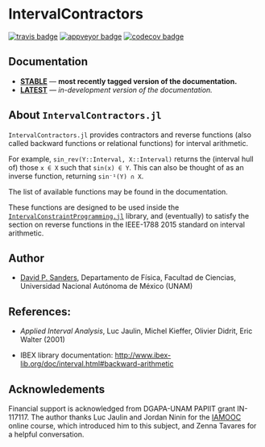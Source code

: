 # IntervalContractors

[![travis badge][travis_badge]][travis_url]
[![appveyor badge][appveyor_badge]][appveyor_url]
[![codecov badge][codecov_badge]][codecov_url]

## Documentation

- [**STABLE**][documenter_stable] &mdash; **most recently tagged version of the documentation.**
- [**LATEST**][documenter_latest] &mdash; *in-development version of the documentation.*

[travis_badge]: https://travis-ci.org/dpsanders/IntervalContractors.jl.svg?branch=master
[travis_url]: https://travis-ci.org/dpsanders/IntervalContractors.jl

[appveyor_badge]: https://ci.appveyor.com/api/projects/status/github/dpsanders/IntervalContractors.jl?svg=true&branch=master
[appveyor_url]: https://ci.appveyor.com/project/dpsanders/intervalcontractors-jl

[codecov_badge]: http://codecov.io/github/dpsanders/IntervalContractors.jl/coverage.svg?branch=master
[codecov_url]: http://codecov.io/github/dpsanders/IntervalContractors.jl?branch=master

[documenter_stable]: https://dpsanders.github.io/IntervalContractors.jl/stable
[documenter_latest]: https://dpsanders.github.io/IntervalContractors.jl/latest

## About `IntervalContractors.jl`

`IntervalContractors.jl` provides contractors and reverse functions (also called backward functions or relational functions) for interval arithmetic.

For example, `sin_rev(Y::Interval, X::Interval)` returns the (interval hull of) those `x ∈ X` such that `sin(x) ∈ Y`. This can also be thought of as an inverse function, returning `sin⁻¹(Y) ∩ X`.

The list of available functions may be found in the documentation.

These functions are designed to be used inside the [`IntervalConstraintProgramming.jl`]( https://github.com/JuliaIntervals/IntervalConstraintProgramming.jl) library,
and (eventually) to satisfy the section on reverse functions in the IEEE-1788 2015 standard on interval arithmetic.

## Author

- [David P. Sanders](http://sistemas.fciencias.unam.mx/~dsanders),
Departamento de Física, Facultad de Ciencias, Universidad Nacional Autónoma de México (UNAM)


## References:
- *Applied Interval Analysis*, Luc Jaulin, Michel Kieffer, Olivier Didrit, Eric Walter (2001)

- IBEX library documentation: http://www.ibex-lib.org/doc/interval.html#backward-arithmetic



## Acknowledements
Financial support is acknowledged from DGAPA-UNAM PAPIIT grant IN-117117. The author thanks Luc Jaulin and Jordan Ninin for the [IAMOOC](http://iamooc.ensta-bretagne.fr/) online course, which introduced him to this subject, and Zenna Tavares for a helpful conversation.
